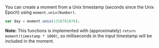 You can create a moment from a Unix timestamp (seconds since the Unix Epoch)
using `moment.unix(Number)`.

```javascript
var day = moment.unix(1318781876);
```

**Note:** This functions is implemented with (approximately) `return moment(timestamp * 1000)`, so milliseconds in the input timestamp will be included in the moment.

